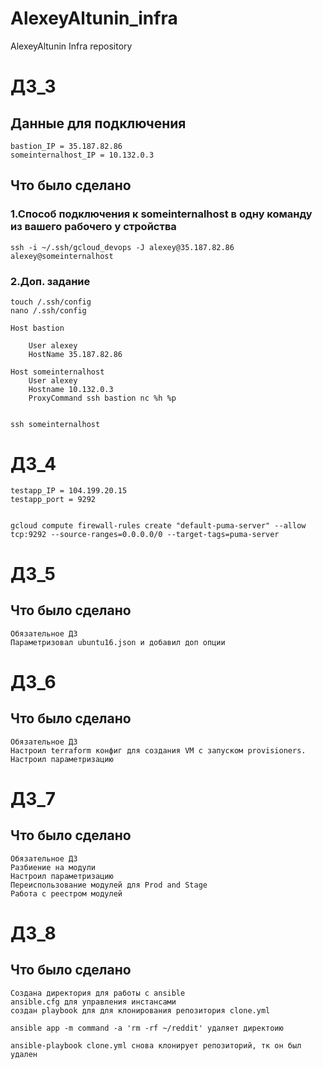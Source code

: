 # AlexeyAltunin_infra
AlexeyAltunin Infra repository

# ДЗ_3

## Данные для подключения
```
bastion_IP = 35.187.82.86
someinternalhost_IP = 10.132.0.3
```
## Что было сделано
### 1.Cпособ подключения к someinternalhost в одну команду из вашего рабочего у стройства
```
ssh -i ~/.ssh/gcloud_devops -J alexey@35.187.82.86 alexey@someinternalhost
```
### 2.Доп. задание
```
touch /.ssh/config
nano /.ssh/config

Host bastion 

    User alexey
    HostName 35.187.82.86

Host someinternalhost
    User alexey
    Hostname 10.132.0.3
    ProxyCommand ssh bastion nc %h %p


ssh someinternalhost
```

# ДЗ_4
```
testapp_IP = 104.199.20.15
testapp_port = 9292


gcloud compute firewall-rules create "default-puma-server" --allow tcp:9292 --source-ranges=0.0.0.0/0 --target-tags=puma-server
```

# ДЗ_5
## Что было сделано
```
Обязательное ДЗ
Параметризовал ubuntu16.json и добавил доп опции
```

# ДЗ_6
## Что было сделано
```
Обязательное ДЗ
Настроил terraform конфиг для создания VM с запуском provisioners.
Настроил параметризацию
```

# ДЗ_7
## Что было сделано
```
Обязательное ДЗ
Разбиение на модули
Настроил параметризацию
Переиспользование модулей для Prod and Stage
Работа с реестром модулей
```

# ДЗ_8
## Что было сделано
```
Создана директория для работы с ansible
ansible.cfg для управления инстансами
создан playbook для для клонирования репозитория clone.yml

ansible app -m command -a 'rm -rf ~/reddit' удаляет директоию

ansible-playbook clone.yml снова клонирует репозиторий, тк он был удален
```


